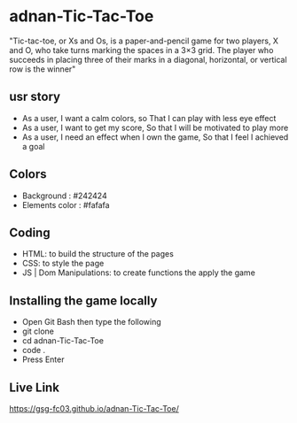 # adnan-Tic-Tac-Toe
"Tic-tac-toe, or Xs and Os, is a paper-and-pencil game for two players, X and O, who take turns marking the spaces in a 3×3 grid. The player who succeeds in placing three of their marks in a diagonal, horizontal, or vertical row is the winner"

## usr story 
- As a user, I want a calm colors, so That I can play with less eye effect
- As a user, I want to get my score, So that I will be motivated to play more
- As a user, I need an effect when I own the game, So that I feel I achieved a goal

## Colors
- Background : #242424
- Elements color : #fafafa
## Coding
- HTML: to build the structure of the pages
- CSS: to style the page
- JS | Dom Manipulations: to create functions the apply the game
## Installing the game locally
- Open Git Bash then type the following
- git clone 
- cd adnan-Tic-Tac-Toe 
- code .
- Press Enter

## Live Link
https://gsg-fc03.github.io/adnan-Tic-Tac-Toe/
